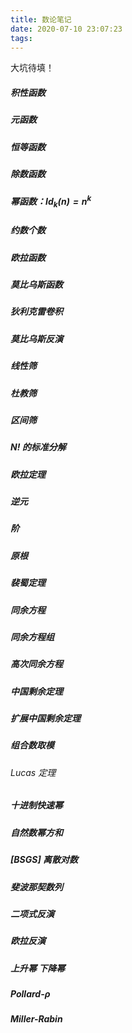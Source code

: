 ```yaml
---
title: 数论笔记
date: 2020-07-10 23:07:23
tags:
---
```


大坑待填！

<!--more-->

##### 积性函数

##### 元函数
##### 恒等函数
##### 除数函数
##### 幂函数：$Id_k(n)=n^k$
##### 约数个数
##### 欧拉函数
##### 莫比乌斯函数
##### 狄利克雷卷积
##### 莫比乌斯反演
##### 线性筛
##### 杜教筛
##### 区间筛

##### $N!$ 的标准分解
##### 欧拉定理
##### 逆元
##### 阶
##### 原根
##### 裴蜀定理
##### 同余方程
##### 同余方程组
##### 高次同余方程
##### 中国剩余定理
##### 扩展中国剩余定理

##### 组合数取模
###### $Lucas$ 定理

##### 十进制快速幂
##### 自然数幂方和
##### $[BSGS]$ 离散对数

##### 斐波那契数列
##### 二项式反演
##### 欧拉反演
##### 上升幂 下降幂
##### Pollard-ρ
##### Miller-Rabin